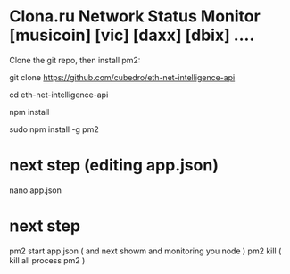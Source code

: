 # Clona.ru Network Status Monitor [musicoin] [vic] [daxx] [dbix] ....


Clone the git repo, then install pm2:

git clone https://github.com/cubedro/eth-net-intelligence-api

cd eth-net-intelligence-api

npm install

sudo npm install -g pm2


# next step (editing app.json)

nano app.json



# next step

pm2 start app.json  ( and next showm and monitoring you node )
pm2 kill ( kill all process pm2 )


